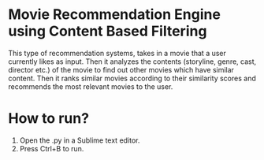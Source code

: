 # Movie Recommendation Engine using Content Based Filtering
This type of recommendation systems, takes in a movie that a user currently likes as input. Then it analyzes the contents (storyline, genre, cast, director etc.) of the movie to find out other movies which have similar content. Then it ranks similar movies according to their similarity scores and recommends the most relevant movies to the user.

# How to run?
1. Open the .py in a Sublime text editor.
2. Press Ctrl+B to run. 



